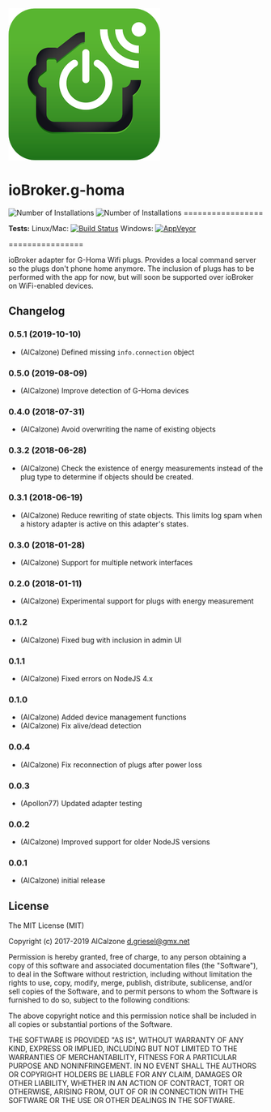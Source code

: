 ![Logo](admin/g-homa.png)
# ioBroker.g-homa
![Number of Installations](http://iobroker.live/badges/g-homa-installed.svg) ![Number of Installations](http://iobroker.live/badges/g-homa-stable.svg) =================

**Tests:** Linux/Mac: [![Build Status](https://travis-ci.org/AlCalzone/ioBroker.g-homa.svg?branch=master)](https://travis-ci.org/AlCalzone/ioBroker.g-homa) 
Windows: [![AppVeyor](https://ci.appveyor.com/api/projects/status/github/AlCalzone/ioBroker.g-homa?branch=master&svg=true)](https://ci.appveyor.com/project/AlCalzone/ioBroker-g-homa/)

================

ioBroker adapter for G-Homa Wifi plugs. Provides a local command server so the plugs don't phone home anymore.
The inclusion of plugs has to be performed with the app for now, but will soon be supported over ioBroker on WiFi-enabled devices.

## Changelog

### 0.5.1 (2019-10-10)
* (AlCalzone) Defined missing `info.connection` object

### 0.5.0 (2019-08-09)
* (AlCalzone) Improve detection of G-Homa devices

### 0.4.0 (2018-07-31)
* (AlCalzone) Avoid overwriting the name of existing objects

### 0.3.2 (2018-06-28)
* (AlCalzone) Check the existence of energy measurements instead of the plug type to determine if objects should be created.

### 0.3.1 (2018-06-19)
* (AlCalzone) Reduce rewriting of state objects. This limits log spam when a history adapter is active on this adapter's states.

### 0.3.0 (2018-01-28)
* (AlCalzone) Support for multiple network interfaces

### 0.2.0 (2018-01-11)
* (AlCalzone) Experimental support for plugs with energy measurement

### 0.1.2
* (AlCalzone) Fixed bug with inclusion in admin UI

### 0.1.1
* (AlCalzone) Fixed errors on NodeJS 4.x

### 0.1.0
* (AlCalzone) Added device management functions
* (AlCalzone) Fix alive/dead detection

### 0.0.4
* (AlCalzone) Fix reconnection of plugs after power loss

### 0.0.3
* (Apollon77) Updated adapter testing

### 0.0.2
* (AlCalzone) Improved support for older NodeJS versions

### 0.0.1
* (AlCalzone) initial release

## License
The MIT License (MIT)

Copyright (c) 2017-2019 AlCalzone <d.griesel@gmx.net>

Permission is hereby granted, free of charge, to any person obtaining a copy
of this software and associated documentation files (the "Software"), to deal
in the Software without restriction, including without limitation the rights
to use, copy, modify, merge, publish, distribute, sublicense, and/or sell
copies of the Software, and to permit persons to whom the Software is
furnished to do so, subject to the following conditions:

The above copyright notice and this permission notice shall be included in
all copies or substantial portions of the Software.

THE SOFTWARE IS PROVIDED "AS IS", WITHOUT WARRANTY OF ANY KIND, EXPRESS OR
IMPLIED, INCLUDING BUT NOT LIMITED TO THE WARRANTIES OF MERCHANTABILITY,
FITNESS FOR A PARTICULAR PURPOSE AND NONINFRINGEMENT. IN NO EVENT SHALL THE
AUTHORS OR COPYRIGHT HOLDERS BE LIABLE FOR ANY CLAIM, DAMAGES OR OTHER
LIABILITY, WHETHER IN AN ACTION OF CONTRACT, TORT OR OTHERWISE, ARISING FROM,
OUT OF OR IN CONNECTION WITH THE SOFTWARE OR THE USE OR OTHER DEALINGS IN
THE SOFTWARE.
